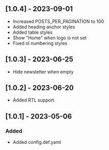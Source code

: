 
## [1.0.4] - 2023-09-01
- Increased POSTS_PER_PAGINATION to 100
- Added heading anchor styles
- Added table styles
- Show "Home" when logo is not set
- Fixed ol numbering styles

## [1.0.3] - 2023-06-25
- Hide newsletter when empty

## [1.0.2] - 2023-06-20
- Added RTL support

## [1.0.1] - 2023-05-06

### Added

- Added config.def.yaml